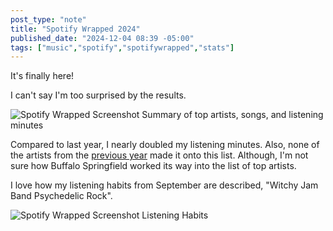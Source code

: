 ```yaml
---
post_type: "note" 
title: "Spotify Wrapped 2024"
published_date: "2024-12-04 08:39 -05:00"
tags: ["music","spotify","spotifywrapped","stats"]
---
```


It's finally here! 

I can't say I'm too surprised by the results. 

![Spotify Wrapped Screenshot Summary of top artists, songs, and listening minutes](http://cdn.lqdev.tech/files/images/spotify-wrapped-2024-0.png)

Compared to last year, I nearly doubled my listening minutes. Also, none of the artists from the [previous year](/notes/spotify-wrapped-2023) made it onto this list. Although, I'm not sure how Buffalo Springfield worked its way into the list of top artists. 

I love how my listening habits from September are described, "Witchy Jam Band Psychedelic Rock". 

![Spotify Wrapped Screenshot Listening Habits](http://cdn.lqdev.tech/files/images/spotify-wrapped-2024-1.png)